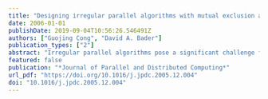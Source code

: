```yaml
---
title: "Designing irregular parallel algorithms with mutual exclusion and lock-free protocols"
date: 2006-01-01
publishDate: 2019-09-04T10:56:26.546491Z
authors: ["Guojing Cong", "David A. Bader"]
publication_types: ["2"]
abstract: "Irregular parallel algorithms pose a significant challenge for achieving high performance because of the difficulty predicting memory access patterns or execution paths. Within an irregular application, fine-grained synchronization is one technique for managing the coordination of work; but in practice the actual performance for irregular problems depends on the input, the access pattern to shared data structures, the relative speed of processors, and the hardware support of synchronization primitives. In this paper, we focus on lock-free and mutual exclusion protocols for handling fine-grained synchronization. Mutual exclusion and lock-free protocols have received a fair amount of attention in coordinating accesses to shared data structures from concurrent processes. Mutual exclusion offers a simple programming abstraction, while lock-free data structures provide better fault tolerance and eliminate problems associated with critical sections such as priority inversion and deadlock. These synchronization protocols, however, are seldom used in parallel algorithm designs, especially for algorithms under the SPMD paradigm, as their implementations are highly hardware dependent and their costs are hard to characterize. Using graph-theoretic algorithms for illustrative purposes, we show experimental results on two shared-memory multiprocessors, the IBM pSeries 570 and the Sun Enterprise 4500, that irregular parallel algorithms with efficient fine-grained synchronization may yield good performance."
featured: false
publication: "*Journal of Parallel and Distributed Computing*"
url_pdf: "https://doi.org/10.1016/j.jpdc.2005.12.004"
doi: "10.1016/j.jpdc.2005.12.004"
---
```


